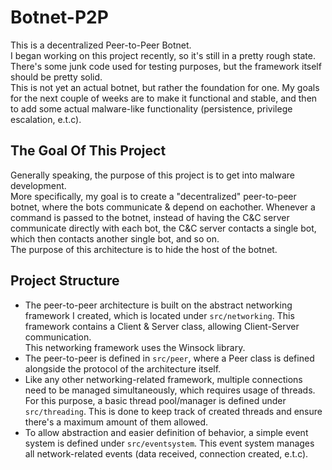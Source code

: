 # Botnet-P2P
This is a decentralized Peer-to-Peer Botnet.  
I began working on this project recently, so it's still in a pretty rough state. There's some junk code used for testing purposes, but the framework itself should be pretty solid.  
This is not yet an actual botnet, but rather the foundation for one. My goals for the next couple of weeks are to make it functional and stable, and then to add some actual malware-like functionality (persistence, privilege escalation, e.t.c).

## The Goal Of This Project
Generally speaking, the purpose of this project is to get into malware development.  
More specifically, my goal is to create a "decentralized" peer-to-peer botnet, where the bots communicate & depend on eachother. Whenever a command is passed to the botnet, instead of having the C&C server communicate directly with each bot, the C&C server contacts a single bot, which then contacts another single bot, and so on.  
The purpose of this architecture is to hide the host of the botnet.

## Project Structure
* The peer-to-peer architecture is built on the abstract networking framework I created, which is located under `src/networking`. This framework contains a Client & Server class, allowing Client-Server communication.  
This networking framework uses the Winsock library.
* The peer-to-peer is defined in `src/peer`, where a Peer class is defined alongside the protocol of the architecture itself.
* Like any other networking-related framework, multiple connections need to be managed simultaneously, which requires usage of threads. For this purpose, a basic thread pool/manager is defined under `src/threading`. This is done to keep track of created threads and ensure there's a maximum amount of them allowed.
* To allow abstraction and easier definition of behavior, a simple event system is defined under `src/eventsystem`. This event system manages all network-related events (data received, connection created, e.t.c).
